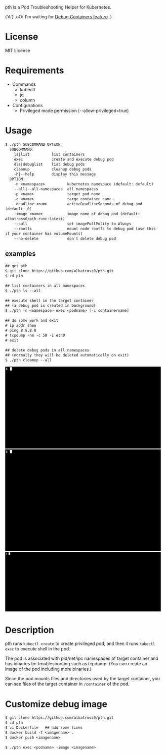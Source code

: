 pth is a Pod Troubleshooting Helper for Kubernetes.

('A`) .oO( I'm waiting for [Debug Containers feature](https://github.com/kubernetes/features/issues/277). )


# License

MIT License


# Requirements

- Commands
  - kubectl
  - jq
  - column
- Configurations
  - Privileged mode permission (--allow-privileged=true)


# Usage

```
$ ./pth SUBCOMMAND OPTION
  SUBCOMMAND:
    ls|list          list containers
    exec             create and execute debug pod
    dls|debuglist    list debug pods
    cleanup          cleanup debug pods
    -h|--help        display this message
  OPTION:
    -n <namespace>          kubernetes namespace (default: default)
    --all|--all-namespaces  all namespaces
    -p <name>               target pod name
    -c <name>               targe container name
    -deadline <num>         activeDeadlineSeconds of debug pod (default: 0)
    -image <name>           image name of debug pod (default: albatross0/pth-runc:latest)
    --pull                  set imagePullPolity to Always
    --rootfs                mount node rootfs to debug pod (use this if your container has volumeMounts)
    --no-delete             don't delete debug pod
```

## examples

```
## get pth
$ git clone https://github.com/albatross0/pth.git
$ cd pth

## list containers in all namespaces
$ ./pth ls --all

## execute shell in the target container
## (a debug pod is created in background)
$ ./pth -n <namespace> exec <podname> [-c containername]

## do some work and exit
# ip addr show
# ping 8.8.8.8
# tcpdump -nn -c 50 -i eth0
# exit

## delete debug pods in all namespaces
## (normally they will be deleted automatically on exit)
$ ./pth cleanup --all
```

![](sample_gif/sample1.gif)
![](sample_gif/sample2.gif)
![](sample_gif/sample3.gif)


# Description

pth runs `kubectl create` to create privileged pod,
and then it runs `kubectl exec` to execute shell in the pod.

The pod is associated with pid/net/ipc namespaces of target container and has binaries for troubleshooting such as tcpdump.
(You can create an image of the pod including more binaries.)

Since the pod mounts files and directories used by the target container, you can see files of the target container in `/container` of the pod.


# Customize debug image

```
$ git clone https://github.com/albatross0/pth.git
$ cd pth
$ vi Dockerfile   ## add some lines
$ docker build -t <imagename> .
$ docker push <imagename>

$ ./pth exec <podname> -image <imagename>
```

